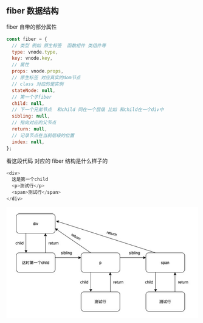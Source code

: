 ## fiber 数据结构

fiber 自带的部分属性

```js
const fiber = {
  // 类型 例如 原生标签  函数组件 类组件等
  type: vnode.type,
  key: vnode.key,
  // 属性
  props: vnode.props,
  // 原生标签 对应真实的dom节点
  // class 对应的是实例
  stateNode: null,
  // 第一个子fiber
  child: null,
  // 下一个兄弟节点  和child 同在一个层级 比如 和child在一个div中
  sibling: null,
  // 指向对应的父节点
  return: null,
  // 记录节点在当前层级的位置
  index: null,
};
```

看这段代码 对应的 fiber 结构是什么样子的

```js
<div>
  这是第一个child
  <p>测试行</p>
  <span>测试行</span>
</div>
```

![](img/react_1.jpg)
